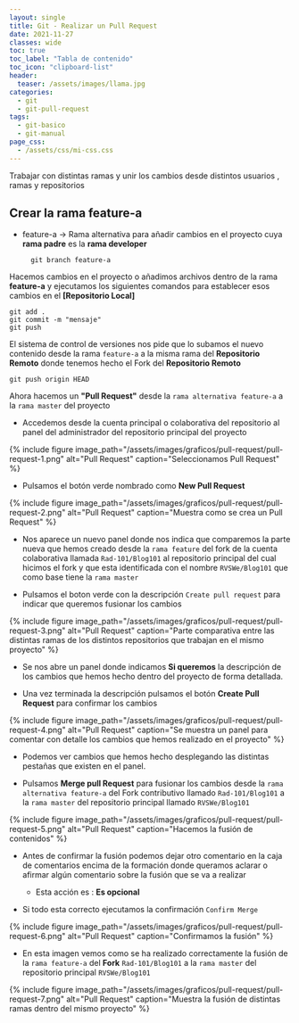 ```yaml
---
layout: single
title: Git - Realizar un Pull Request
date: 2021-11-27
classes: wide
toc: true
toc_label: "Tabla de contenido"
toc_icon: "clipboard-list"
header:
  teaser: /assets/images/llama.jpg
categories:
  - git
  - git-pull-request
tags:
  - git-basico
  - git-manual
page_css: 
  - /assets/css/mi-css.css
---
```


Trabajar con distintas ramas y unir los cambios desde distintos usuarios , ramas y repositorios

## Crear la **rama feature-a**

* feature-a → Rama alternativa para añadir cambios en el proyecto cuya **rama padre** es la **rama developer**

        git branch feature-a

Hacemos cambios en el proyecto o añadimos archivos dentro de la rama **feature-a** y ejecutamos los siguientes comandos para establecer esos cambios en el **[Repositorio Local]**

    git add .
    git commit -m "mensaje"
    git push

El sistema de control de versiones nos pide que lo subamos el nuevo contenido desde la rama ``feature-a`` a la misma rama del **Repositorio Remoto** donde tenemos hecho el Fork del **Repositorio Remoto**

    git push origin HEAD

Ahora hacemos un **"Pull Request"** desde la ``rama alternativa feature-a`` a la ``rama master`` del proyecto

* Accedemos desde la cuenta principal o colaborativa del repositorio al panel del administrador del repositorio principal del proyecto

{% include figure image_path="/assets/images/graficos/pull-request/pull-request-1.png" alt="Pull Request" caption="Seleccionamos Pull Request" %}

* Pulsamos el botón verde nombrado como **New Pull Request**

{% include figure image_path="/assets/images/graficos/pull-request/pull-request-2.png" alt="Pull Request" caption="Muestra como se crea un Pull Request" %}

* Nos aparece un nuevo panel donde nos indica que comparemos la parte nueva que hemos creado desde la ``rama feature`` del fork de la cuenta colaborativa llamada ``Rad-101/Blog101`` al repositorio principal del cual hicimos el fork y que esta identificada con el nombre ``RVSWe/Blog101`` que como base tiene la ``rama master``

* Pulsamos el boton verde con la descripción ``Create pull request`` para indicar que queremos fusionar los cambios

{% include figure image_path="/assets/images/graficos/pull-request/pull-request-3.png" alt="Pull Request" caption="Parte comparativa entre las distintas ramas de los distintos repositorios que trabajan en el mismo proyecto" %}

* Se nos abre un panel donde indicamos **Si queremos** la descripción de los cambios que hemos hecho dentro del proyecto de forma detallada.

* Una vez terminada la descripción pulsamos el botón **Create Pull Request** para confirmar los cambios

{% include figure image_path="/assets/images/graficos/pull-request/pull-request-4.png" alt="Pull Request" caption="Se muestra un panel para comentar con detalle los cambios que hemos realizado en el proyecto" %}

* Podemos ver cambios que hemos hecho desplegando las distintas pestañas que existen en el panel.

* Pulsamos **Merge pull Request** para fusionar los cambios desde la ``rama alternativa feature-a`` del Fork contributivo llamado ``Rad-101/Blog101`` a la ``rama master`` del repositorio principal llamado ``RVSWe/Blog101``

{% include figure image_path="/assets/images/graficos/pull-request/pull-request-5.png" alt="Pull Request" caption="Hacemos la fusión de contenidos" %}

* Antes de confirmar la fusión podemos dejar otro comentario en la caja de comentarios encima de la formación donde queramos aclarar o afirmar algún comentario sobre la fusión que se va a realizar
  
  * Esta acción es : **Es opcional**

* Si todo esta correcto ejecutamos la confirmación ``Confirm Merge``

{% include figure image_path="/assets/images/graficos/pull-request/pull-request-6.png" alt="Pull Request" caption="Confirmamos la fusión" %}

* En esta imagen vemos como se ha realizado correctamente la fusión de la ``rama feature-a`` del **Fork** ``Rad-101/Blog101`` a la ``rama master`` del repositorio principal ``RVSWe/Blog101``

{% include figure image_path="/assets/images/graficos/pull-request/pull-request-7.png" alt="Pull Request" caption="Muestra la fusión de distintas ramas dentro del mismo proyecto" %}

